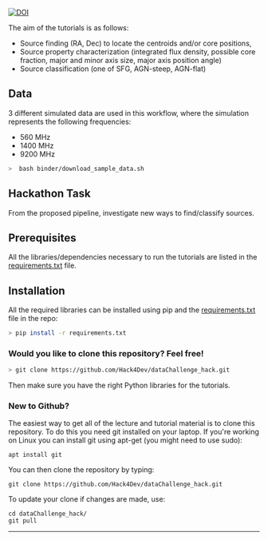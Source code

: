 [![DOI](https://zenodo.org/badge/DOI/10.5281/zenodo.7038247.svg)](https://doi.org/10.5281/zenodo.7038247)


The aim of the tutorials is as  follows:
  - Source finding (RA, Dec) to locate the centroids and/or core positions,
  - Source property characterization (integrated flux density, possible core fraction, major and minor axis size, major axis position angle)
  - Source classification (one of SFG, AGN-steep, AGN-flat)


## Data
3 different simulated data are used in this workflow, where the simulation represents the following frequencies:
- 560 MHz
- 1400 MHz
- 9200 MHz


```bash
>  bash binder/download_sample_data.sh
```


## Hackathon Task
From the proposed pipeline, investigate new ways to find/classify sources.


## Prerequisites

All the libraries/dependencies necessary to run the tutorials are listed in the [requirements.txt](https://github.com/Hack4Dev/dataChallenge_hack/blob/master/requirements.txt) file.


## Installation

All the required libraries can be installed using pip and the [requirements.txt](https://github.com/Hack4Dev/dataChallenge_hack/blob/master/requirements.txt) file in the repo:

```bash
> pip install -r requirements.txt
```

### Would you like to clone this repository? Feel free!

```bash
> git clone https://github.com/Hack4Dev/dataChallenge_hack.git
```

Then make sure you have the right Python libraries for the tutorials. 


### New to Github?

The easiest way to get all of the lecture and tutorial material is to clone this repository. To do this you need git installed on your laptop. If you're working on Linux you can install git using apt-get (you might need to use sudo):

```
apt install git
```

You can then clone the repository by typing:

```
git clone https://github.com/Hack4Dev/dataChallenge_hack.git
```

To update your clone if changes are made, use:

```
cd dataChallenge_hack/
git pull
```

-----

